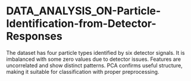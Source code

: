# DATA_ANALYSIS_ON-Particle-Identification-from-Detector-Responses
The dataset has four particle types identified by six detector signals. It is imbalanced with some zero values due to detector issues. Features are uncorrelated and show distinct patterns. PCA confirms useful structure, making it suitable for classification with proper preprocessing.
